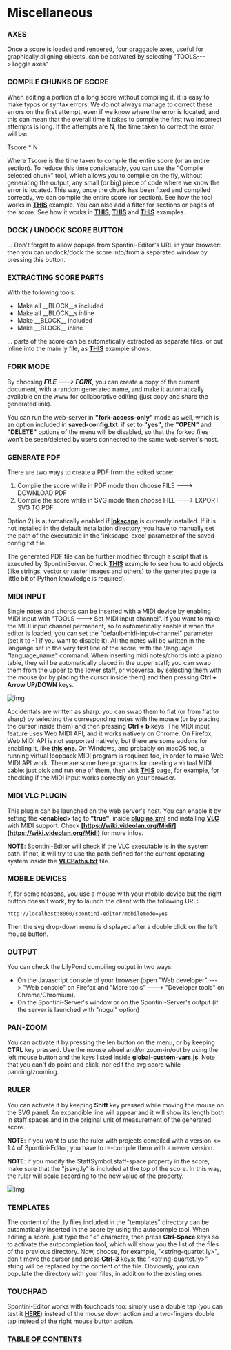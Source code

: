 <!--
Created (20/11/2020) by Paolo-Prete.
This file is part of Spontini-Editor project.

Spontini-Editor is free software: you can redistribute it and/or modify
it under the terms of the GNU General Public License as published by
the Free Software Foundation, either version 3 of the License, or
(at your option) any later version.
Spontini-Editor is distributed in the hope that it will be useful,
but WITHOUT ANY WARRANTY; without even the implied warranty of
MERCHANTABILITY or FITNESS FOR A PARTICULAR PURPOSE.  See the
GNU General Public License for more details.

You should have received a copy of the GNU General Public License
along with Spontini-Editor. If not, see <http://www.gnu.org/licenses/>.
-->

# Miscellaneous

### AXES

Once a score is loaded and rendered, four draggable axes, useful for graphically aligning objects, can be activated by selecting "TOOLS--->Toggle axes"

### COMPILE CHUNKS OF SCORE

When editing a portion of a long score without compiling it, it is easy to make typos or syntax errors. We do not always manage to correct these errors on the first attempt, even if we know where the error is located, and this can mean that the overall time it takes to compile the first two incorrect attempts is long. If the attempts are N, the time taken to correct the error will be:

Tscore * N

Where Tscore is the time taken to compile the entire score (or an entire section). To reduce this time considerably, you can use the "Compile selected chunk" tool, which allows you to compile on the fly, without generating the output, any small (or big) piece of code where we know the error is located.
This way, once the chunk has been fixed and compiled correctly, we can compile the entire score (or section).
See how the tool works in **[THIS](../examples/chunks-example.ly)** example.
You can also add a filter for sections or pages of the score. See how it works in **[THIS](../examples/filter-example-1.ly)**,  **[THIS](../examples/filter-example-2.ly)** and **[THIS](../examples/filter-example-3.ly)** examples.

### DOCK / UNDOCK SCORE BUTTON

... Don't forget to allow popups from Spontini-Editor's URL in your browser: then you can undock/dock the score into/from a separated window by pressing this button.

### EXTRACTING SCORE PARTS

With the following tools:

  * Make all &#95;&#95;BLOCK&#95;&#95;s included
  * Make all &#95;&#95;BLOCK&#95;&#95;s inline
  * Make &#95;&#95;BLOCK&#95;&#95; included
  * Make &#95;&#95;BLOCK&#95;&#95; inline

... parts of the score can be automatically extracted as separate files, or put inline into the main ly file, as **[THIS](../examples/string-quartet-template-example.ly)** example shows.
  
### FORK MODE

By choosing ***FILE ---> FORK***, you can create a copy of the current document, with a random generated name, and make it automatically available on the www for collaborative editing (just copy and share the generated link).

You can run the web-server in **"fork-access-only"** mode as well, which is an option included in **saved-config.txt**: if set to **"yes"**, the **"OPEN"** and **"DELETE"** options of the menu will be disabled, so that the forked files won't be seen/deleted by users connected to the same web server's host.

### GENERATE PDF

There are two ways to create a PDF from the edited score:

  1) Compile the score while in PDF mode then choose FILE ---> DOWNLOAD PDF
  2) Compile the score while in SVG mode then choose FILE ---> EXPORT SVG TO PDF

Option 2) is automatically enabled if **[Inkscape](https://inkscape.org/)** is currently installed. If it is not installed in the default installation directory, you have to manually set the path of the executable in the 'inkscape-exec' parameter of the saved-config.txt file.

The generated PDF file can be further modified through a script that is executed by SpontiniServer. Check **[THIS](../examples/pdf-manipulate-example.ly)** example to see how to add objects (like strings, vector or raster images and others) to the generated page (a little bit of Python knowledge is required).

### MIDI INPUT

Single notes and chords can be inserted with a MIDI device by enabling MIDI input with "TOOLS ---> Set MIDI input channel". If you want to make the MIDI input channel permanent, so to automatically enable it when the editor is loaded, you can set the "default-midi-input-channel" parameter (set it to -1 if you want to disable it).
All the notes will be written in the language set in the very first line of the score, with the \language  "language_name" command. When inserting midi notes/chords into a piano table, they will be automatically placed in the upper staff; you can swap them from the upper to the lower staff, or viceversa, by selecting them with the mouse (or by placing the cursor inside them) and then pressing **Ctrl + Arrow UP/DOWN** keys.

![img](images/midiInput.gif)

Accidentals are written as sharp: you can swap them to flat (or from flat to sharp) by selecting the corresponding notes with the mouse (or by placing the cursor inside them) and then pressing **Ctrl + b** keys.
The MIDI input feature uses Web MIDI API, and it works natively on Chrome. On Firefox, Web MIDI API is not supported natively, but there are some addons for enabling it, like **[this one](https://addons.mozilla.org/en-US/firefox/addon/web-midi-api/)**.
On Windows, and probably on macOS too, a running virtual loopback MIDI program is required too, in order to make Web MIDI API work. There are some free programs for creating a virtual MIDI cable: just pick and run one of them, then visit **[THIS](https://www.onlinemusictools.com/webmiditest/)** page, for example, for checking if the MIDI input works correctly on your browser.

### MIDI VLC PLUGIN

This plugin can be launched on the web server's host. You can enable it by setting the **&lt;enabled&gt;** tag to **"true"**, inside **[plugins.xml](../plugins/plugins.xml)** and installing **[VLC](https://www.videolan.org/vlc/index.html)** with MIDI support. Check **[https://wiki.videolan.org/Midi/](https://wiki.videolan.org/Midi)** for more infos.

**NOTE**: Spontini-Editor will check if the VLC executable is in the system path. If not, it will try to use the path defined for the current operating system inside the **[VLCPaths.txt](../plugins/python/VLCPaths.txt)** file.

### MOBILE DEVICES

If, for some reasons, you use a mouse with your mobile device but the right button doesn't work, try to launch the client with the following URL:

```
http://localhost:8000/spontini-editor?mobilemode=yes
```

Then the svg drop-down menu is displayed after a double click on the left mouse button.

### OUTPUT

You can check the LilyPond compiling output in two ways:

  * On the Javascript console of your browser (open "Web developer" ---> "Web console" on Firefox and "More tools" ---> "Developer tools" on Chrome/Chromium).
  * On the Spontini-Server's window or on the Spontini-Server's output (if the server is launched with "nogui" option)
  
### PAN-ZOOM

You can activate it by pressing the len button on the menu, or by keeping **CTRL** key pressed. Use the mouse wheel and/or zoom-in/out by using the left mouse button and the keys listed inside **[global-custom-vars.js](../lib/webgui/js/global-custom-vars.js)**.
Note that you can't do point and click, nor edit the svg score while panning/zooming.

### RULER

You can activate it by keeping **Shift** key pressed while moving the mouse on the SVG panel. An expandible line will appear and it will show its length both in staff spaces and in the original unit of measurement of the generated score.

**NOTE**: if you want to use the ruler with projects compiled with a version <= 1.4 of Spontini-Editor, you have to re-compile them with a newer version.

**NOTE**: if you modify the StaffSymbol.staff-space property in the score, make sure that the "jssvg.ly" is included at the top of the score. In this way, the ruler will scale according to the new value of the property.

![img](images/ruler.jpeg)

### TEMPLATES

The content of the .ly files included in the "templates" directory can be automatically inserted in the score by using the autocomple tool.
When editing a score, just type the "<" character, then press **Ctrl-Space** keys so to activate the autocompletion tool, which will show you the list of the files of the previous directory. Now, choose, for example, "&lt;string-quartet.ly&gt;", don't move the cursor and press **Ctrl-3** keys: the "&lt;string-quartet.ly&gt;" string will be replaced by the content of the file.
Obviously, you can populate the directory with your files, in addition to the existing ones.

### TOUCHPAD

Spontini-Editor works with touchpads too: simply use a double tap (you can test it **[HERE](https://rbyers.github.io/paint.html)**) instead of the mouse down action and a two-fingers double tap instead of the right mouse button action.

### [TABLE OF CONTENTS](toc.md)

